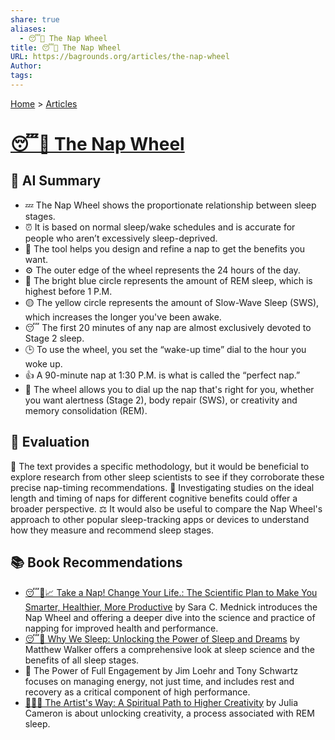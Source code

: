 ```yaml
---
share: true
aliases:
  - 😴🎡 The Nap Wheel
title: 😴🎡 The Nap Wheel
URL: https://bagrounds.org/articles/the-nap-wheel
Author: 
tags: 
---
```

[Home](../index.md) > [Articles](./index.md)  
# [😴🎡 The Nap Wheel](https://www.saramednick.com/napwheel)  
## 🤖 AI Summary  
- 💤 The Nap Wheel shows the proportionate relationship between sleep stages.  
- ⏰ It is based on normal sleep/wake schedules and is accurate for people who aren’t excessively sleep-deprived.  
- 🧠 The tool helps you design and refine a nap to get the benefits you want.  
- ⚙️ The outer edge of the wheel represents the 24 hours of the day.  
- 🔵 The bright blue circle represents the amount of REM sleep, which is highest before 1 P.M.  
- 🟡 The yellow circle represents the amount of Slow-Wave Sleep (SWS), which increases the longer you've been awake.  
- 😴 The first 20 minutes of any nap are almost exclusively devoted to Stage 2 sleep.  
- 🕒 To use the wheel, you set the “wake-up time” dial to the hour you woke up.  
- 👍 A 90-minute nap at 1:30 P.M. is what is called the “perfect nap.”  
- 🎯 The wheel allows you to dial up the nap that's right for you, whether you want alertness (Stage 2), body repair (SWS), or creativity and memory consolidation (REM).  
  
## 🤔 Evaluation  
📖 The text provides a specific methodology, but it would be beneficial to explore research from other sleep scientists to see if they corroborate these precise nap-timing recommendations. 🧪 Investigating studies on the ideal length and timing of naps for different cognitive benefits could offer a broader perspective. ⚖️ It would also be useful to compare the Nap Wheel's approach to other popular sleep-tracking apps or devices to understand how they measure and recommend sleep stages.  
  
## 📚 Book Recommendations  
- [😴🧠📈 Take a Nap! Change Your Life.: The Scientific Plan to Make You Smarter, Healthier, More Productive](../books/take-a-nap-change-your-life-the-scientific-plan-to-make-you-smarter-healthier-more-productive.md) by Sara C. Mednick introduces the Nap Wheel and offering a deeper dive into the science and practice of napping for improved health and performance.  
- [😴💭 Why We Sleep: Unlocking the Power of Sleep and Dreams](../books/why-we-sleep-unlocking-the-power-of-sleep-and-dreams.md) by Matthew Walker offers a comprehensive look at sleep science and the benefits of all sleep stages.  
- 🧘 The Power of Full Engagement by Jim Loehr and Tony Schwartz focuses on managing energy, not just time, and includes rest and recovery as a critical component of high performance.  
- [🎨🙏✨ The Artist's Way: A Spiritual Path to Higher Creativity](../books/the-artists-way.md) by Julia Cameron is about unlocking creativity, a process associated with REM sleep.